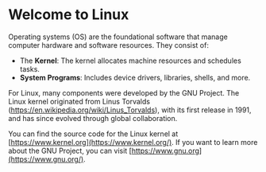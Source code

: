 # Welcome to Linux

Operating systems (OS) are the foundational software that manage computer hardware and software resources. They consist of:

- The **Kernel**: The kernel allocates machine resources and schedules tasks.
- **System Programs**: Includes device drivers, libraries, shells, and more.

For Linux, many components were developed by the GNU Project. The Linux kernel originated from Linus Torvalds (https://en.wikipedia.org/wiki/Linus_Torvalds), with its first release in 1991, and has since evolved through global collaboration.

You can find the source code for the Linux kernel at
[https://www.kernel.org](https://www.kernel.org/).  If you want to learn more about the GNU
Project, you can visit [https://www.gnu.org](https://www.gnu.org/).
